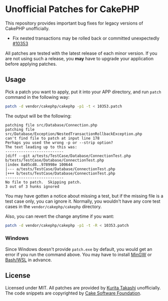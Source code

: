 # Unofficial Patches for CakePHP

This repository provides important bug fixes for legacy versions of CakePHP unofficially.

- Fix nested transactions may be rolled back or committed unexpectedly [#10353](https://github.com/cakephp/cakephp/pull/10353)

All patches are tested with the latest release of each minor version. If you are not using such a release, you **may** have to upgrade your application before applying patches.

## Usage

Pick a patch you want to apply, put it into your APP directory, and run `patch` command in the following way:
```sh
patch -d vendor/cakephp/cakephp -p1 -t < 10353.patch
```
The output will be the following:
```
patching file src/Database/Connection.php
patching file src/Database/Exception/NestedTransactionRollbackException.php
can't find file to patch at input line 178
Perhaps you used the wrong -p or --strip option?
The text leading up to this was:
--------------------------
|diff --git a/tests/TestCase/Database/ConnectionTest.php b/tests/TestCase/Database/ConnectionTest.php
|index 8a05cd8..978998e 100644
|--- a/tests/TestCase/Database/ConnectionTest.php
|+++ b/tests/TestCase/Database/ConnectionTest.php
--------------------------
No file to patch.  Skipping patch.
3 out of 3 hunks ignored
```
You may have gotten a notice about missing a test, but if the missing file is a test case only, you can ignore it. Normally, you wouldn't have any core test cases in the `vendor/cakephp/cakephp` directory.

Also, you can revert the change anytime if you want:
```sh
patch -d vendor/cakephp/cakephp -p1 -t -R < 10353.patch
```

### Windows

Since Windows doesn't provide `patch.exe` by default, you would get an error if you run the command above.
You may have to install [MinGW](http://www.mingw.org/) or [Bash/WSL](https://msdn.microsoft.com/ja-jp/commandline/wsl/about) in advance.

## License

Licensed under MIT.
All patches are provided by [Kurita Takashi](https://github.com/chinpei215) unofficially.
The code snippets are copyrighted by [Cake Software Foundation](https://cakefoundation.org).
